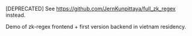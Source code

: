 [DEPRECATED] See https://github.com/JernKunpittaya/full_zk_regex instead.

Demo of zk-regex frontend + first version backend in vietnam residency.
